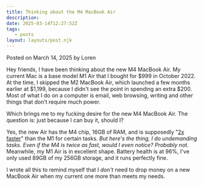 ```yaml
---
title: Thinking about the M4 MacBook Air
description:
date: 2025-03-14T12:27:52Z
tags:
   - posts
layout: layouts/post.njk
---
```


Posted on March 14, 2025 by Loren

Hey friends, I have been thinking about the new M4 MacBook Air. My current Mac is a base model M1 Air that I bought for $999 in October 2022. At the time, I skipped the M2 MacBook Air, which launched a few months earlier at $1,199, because I didn't see the point in spending an extra $200. Most of what I do on a computer is email, web browsing, writing and other things that don’t require much power.

Which brings me to my fucking desire for the new M4 MacBook Air. The question is: just because I can buy it, should I?

Yes, the new Air has the M4 chip, 16GB of RAM, and is supposedly "[2x faster](https://www.apple.com/newsroom/2025/03/apple-introduces-the-new-macbook-air-with-the-m4-chip-and-a-sky-blue-color/#:~:text=The%20M4%20chip%20features%20a,up%20to%202x%20faster%20than&text=M4%3A%20Performance%20to%20the%20Next%20Level&When%20compared%20to%20the%20fastest,up%20to%2023x%20faster%20performance)" than the M1 for certain tasks. _But here's the thing, I do undemanding tasks. Even if the M4 is twice as fast, would I even notice? Probably not._ Meanwhile, my M1 Air is in excellent shape. Battery health is at 96%, I've only used 89GB of my 256GB storage, and it runs perfectly fine.

I wrote all this to remind myself that I _don't_ need to drop money on a new MacBook Air when my current one more than meets my needs.

